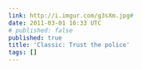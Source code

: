 ```yaml
---
link: http://i.imgur.com/g3sXm.jpg#
date: 2011-03-01 16:33 UTC
# published: false
published: true
title: 'Classic: Trust the police'
tags: []
---
```



